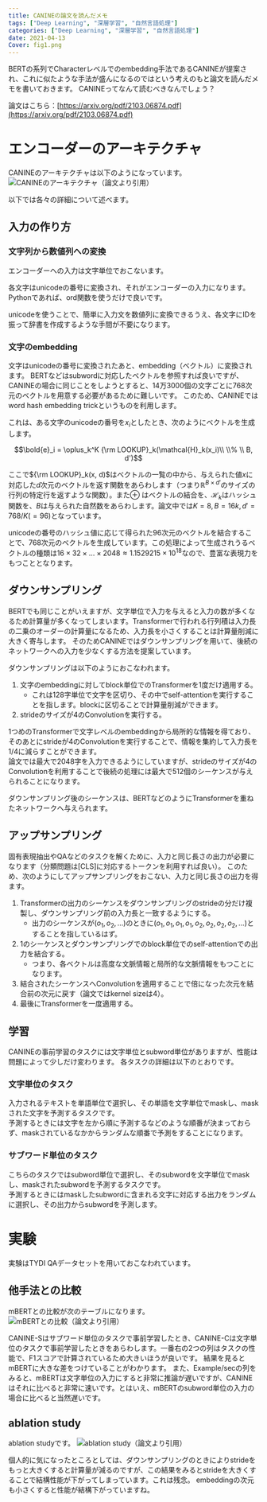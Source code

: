 ```yaml
---
title: CANINEの論文を読んだメモ
tags: ["Deep Learning", "深層学習", "自然言語処理"]
categories: ["Deep Learning", "深層学習", "自然言語処理"]
date: 2021-04-13
Cover: fig1.png
---
```

BERTの系列でCharacterレベルでのembedding手法であるCANINEが提案され、これに似たような手法が盛んになるのではという考えのもと論文を読んだメモを書いておきます。
CANINEってなんて読むべきなんでしょう？

論文はこちら：[https://arxiv.org/pdf/2103.06874.pdf](https://arxiv.org/pdf/2103.06874.pdf)


# エンコーダーのアーキテクチャ
CANINEのアーキテクチャは以下のようになっています。
![CANINEのアーキテクチャ（論文より引用）](fig1.png)

以下では各々の詳細について述べます。
## 入力の作り方
### 文字列から数値列への変換

エンコーダーへの入力は文字単位でおこないます。

各文字はunicodeの番号に変換され、それがエンコーダーの入力になります。Pythonであれば、ord関数を使うだけで良いです。

unicodeを使うことで、簡単に入力文を数値列に変換できるうえ、各文字にIDを振って辞書を作成するような手間が不要になります。

### 文字のembedding

文字はunicodeの番号に変換されたあと、embedding（ベクトル）に変換されます。
BERTなどはsubwordに対応したベクトルを参照すれば良いですが、CANINEの場合に同じことをしようとすると、14万3000個の文字ごとに768次元のベクトルを用意する必要があるために難しいです。
このため、CANINEではword hash embedding trickというものを利用します。

これは、ある文字のunicodeの番号を$x_i$としたとき、次のようにベクトルを生成します。

$$\bold{e}_i = \oplus_k^K {\rm LOOKUP}_k(\mathcal{H}_k(x_i)\\ \\% \\  B, d')$$

ここで${\rm LOOKUP}_k(x, d)$はベクトルの一覧の中から、与えられた値$x$に対応した$d$次元のベクトルを返す関数をあらわします（つまり$\mathbb{R}^{B \times d'}$のサイズの行列の特定行を返すような関数）。また$\oplus$	はベクトルの結合を、$\mathcal{H}_k$はハッシュ関数を、$B$は与えられた自然数をあらわします。論文中では$K=8, B=16k, d'=768/K(=96)$となっています。

unicodeの番号のハッシュ値に応じて得られた96次元のベクトルを結合することで、768次元のベクトルを生成しています。この処理によって生成されうるベクトルの種類は$16 \times 32 \times \dots \times 2048 \approx 1.1529215 \times 10^{18}$なので、豊富な表現力をもつこととなります。

## ダウンサンプリング
BERTでも同じことがいえますが、文字単位で入力を与えると入力の数が多くなるため計算量が多くなってしまいます。Transformerで行われる行列積は入力長の二乗のオーダーの計算量になるため、入力長を小さくすることは計算量削減に大きく寄与します。
そのためCANINEではダウンサンプリングを用いて、後続のネットワークへの入力を少なくする方法を提案しています。

ダウンサンプリングは以下のようにおこなわれます。
1. 文字のembeddingに対してblock単位でのTransformerを1度だけ適用する。
    * これは128字単位で文字を区切り、その中でself-attentionを実行することを指します。blockに区切ることで計算量削減ができます。
1. strideのサイズが4のConvolutionを実行する。

1つめのTransformerで文字レベルのembeddingから局所的な情報を得ており、そのあとにstrideが4のConvolutionを実行することで、情報を集約して入力長を1/4に減らすことができます。  
論文では最大で2048字を入力できるようにしていますが、strideのサイズが4のConvolutionを利用することで後続の処理には最大で512個のシーケンスが与えられることになります。

ダウンサンプリング後のシーケンスは、BERTなどのようにTransformerを重ねたネットワークへ与えられます。

## アップサンプリング
固有表現抽出やQAなどのタスクを解くために、入力と同じ長さの出力が必要になります（分類問題は[CLS]に対応するトークンを利用すれば良い）。
このため、次のようにしてアップサンプリングをおこない、入力と同じ長さの出力を得ます。

1. Transformerの出力のシーケンスをダウンサンプリングのstrideの分だけ複製し、ダウンサンプリング前の入力長と一致するようにする。
    * 出力のシーケンスが$(o_1,o_2,\dots)$のときに$(o_1, o_1,o_1,o_1, o_2,o_2,o_2,o_2,\dots)$とすることを指しているはず。
1. 1のシーケンスとダウンサンプリングでのblock単位でのself-attentionでの出力を結合する。
    * つまり、各ベクトルは高度な文脈情報と局所的な文脈情報をもつことになります。
1. 結合されたシーケンスへConvolutionを適用することで倍になった次元を結合前の次元に戻す（論文ではkernel sizeは4）。
1. 最後にTransformerを一度適用する。


## 学習
CANINEの事前学習のタスクには文字単位とsubword単位がありますが、性能は問題によって少しだけ変わります。
各タスクの詳細は以下のとおりです。
### 文字単位のタスク
入力されるテキストを単語単位で選択し、その単語を文字単位でmaskし、maskされた文字を予測するタスクです。  
予測するときには文字を左から順に予測するなどのような順番が決まっておらず、maskされているなかからランダムな順番で予測をすることになります。

### サブワード単位のタスク
こちらのタスクではsubword単位で選択し、そのsubwordを文字単位でmaskし、maskされたsubwordを予測するタスクです。  
予測するときにはmaskしたsubwordに含まれる文字に対応する出力をランダムに選択し、その出力からsubwordを予測します。


# 実験
実験はTYDI QAデータセットを用いておこなわれています。

## 他手法との比較
mBERTとの比較が次のテーブルになります。
![mBERTとの比較（論文より引用）](table2.png)

CANINE-Sはサブワード単位のタスクで事前学習したとき、CANINE-Cは文字単位のタスクで事前学習したときをあらわします。一番右の2つの列はタスクの性能で、F1スコアで計算されているため大きいほうが良いです。
結果を見るとmBERTに大きな差をつけていることがわかります。
また、Example/secの列をみると、mBERTは文字単位の入力にすると非常に推論が遅いですが、CANINEはそれに比べると非常に速いです。とはいえ、mBERTのsubword単位の入力の場合に比べると当然遅いです。
## ablation study
ablation studyです。
![ablation study（論文より引用）](table4.png)

個人的に気になったところとしては、ダウンサンプリングのときによりstrideをもっと大きくすると計算量が減るのですが、この結果をみるとstrideを大きくすることで結構性能が下がってしまっています。これは残念。
embeddingの次元も小さくすると性能が結構下がっていますね。


